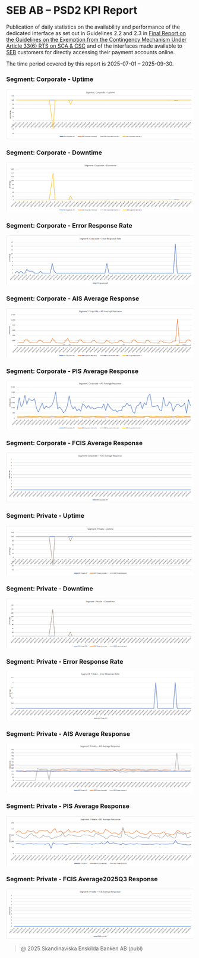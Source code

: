 # SEB AB – PSD2 KPI Report

Publication of daily statistics on the availability and performance of the dedicated interface as set out in Guidelines 2.2 and 2.3 in [Final Report on the Guidelines on the Exemption from the Contingency Mechanism Under Article 33(6) RTS on SCA & CSC](https://eba.europa.eu/sites/default/documents/files/documents/10180/2250578/4e3b9449-ecf9-4756-8006-cbbe74db6d03/Final%20Report%20on%20Guidelines%20on%20the%20exemption%20to%20the%20fall%20back.pdf?retry=1) and of the interfaces made available to [SEB](https://sebgroup.com) customers for directly accessing their payment accounts online.

The time period covered by this report is 2025-07-01 – 2025-09-30.


### Segment: Corporate - Uptime
![corporate_uptime][corporate_uptime]
### Segment: Corporate - Downtime
![corporate_downtime][corporate_downtime]
### Segment: Corporate - Error Response Rate
![corporate_error][corporate_error]
### Segment: Corporate - AIS Average Response
![corporate_ais][corporate_ais]
### Segment: Corporate - PIS Average Response
![corporate_pis][corporate_pis]
### Segment: Corporate - FCIS Average Response
![corporate_fcis][corporate_fcis]
### Segment: Private - Uptime
![private_uptime][private_uptime]
### Segment: Private - Downtime
![private_downtime][private_downtime]
### Segment: Private - Error Response Rate
![private_error][private_error]
### Segment: Private - AIS Average Response
![private_ais][private_ais]
### Segment: Private - PIS Average Response
![private_pis][private_pis]
### Segment: Private - FCIS Average2025Q3 Response
![private_fcis][private_fcis]


[corporate_uptime]: ./archive/2025Q3/SEB_PSD2_KPI_Report_Q3_2025_1.png
[corporate_downtime]: ./archive/2025Q3/SEB_PSD2_KPI_Report_Q3_2025_2.png
[corporate_error]: ./archive/2025Q3/SEB_PSD2_KPI_Report_Q3_2025_3.png
[corporate_ais]: ./archive/2025Q3/SEB_PSD2_KPI_Report_Q3_2025_4.png
[corporate_pis]: ./archive/2025Q3/SEB_PSD2_KPI_Report_Q3_2025_5.png
[corporate_fcis]: ./archive/2025Q3/SEB_PSD2_KPI_Report_Q3_2025_6.png
[private_uptime]: ./archive/2025Q3/SEB_PSD2_KPI_Report_Q3_2025_7.png
[private_downtime]: ./archive/2025Q3/SEB_PSD2_KPI_Report_Q3_2025_8.png
[private_error]: ./archive/2025Q3/SEB_PSD2_KPI_Report_Q3_2025_9.png
[private_ais]: ./archive/2025Q3/SEB_PSD2_KPI_Report_Q3_2025_10.png
[private_pis]: ./archive/2025Q3/SEB_PSD2_KPI_Report_Q3_2025_11.png
[private_fcis]: ./archive/2025Q3/SEB_PSD2_KPI_Report_Q3_2025_12.png
> @ 2025 Skandinaviska Enskilda Banken AB (publ)
